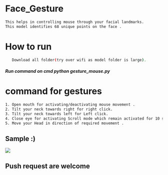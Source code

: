 # Face_Gesture        
                                                                                    
```bash              
This helps in controlling mouse through your facial landmarks.  
This model identifies 68 unique points on the face .                                 
```           
# How to run                       
```bash                              
   Download all folder(try over wifi as model folder is large).                                                  
```      
##### Run command on cmd  python gesture_mouse.py           
              
# command for gestures                        
```bash
1. Open mouth for activating/deactivating mouse movement .      
2. Tilt your neck towards right for right click.            
3. Tilt your neck towards left for Left click. 
4. Close eye for activating Scroll mode which remain activated for 10 seconds.
5. Move your Head in direction of required movement .        
```

## Sample :)
<img src="Sample/example.gif">   
                        
## Push request are welcome   
  
     
